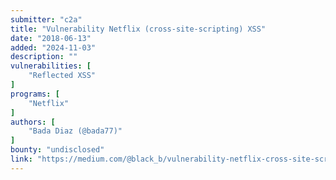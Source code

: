```yaml
---
submitter: "c2a"
title: "Vulnerability Netflix (cross-site-scripting) XSS"
date: "2018-06-13"
added: "2024-11-03"
description: ""
vulnerabilities: [
    "Reflected XSS"
]
programs: [
    "Netflix"
]
authors: [
    "Bada Diaz (@bada77)"
]
bounty: "undisclosed"
link: "https://medium.com/@black_b/vulnerability-netflix-cross-site-scripting-xss-d44010142e2c"
---
```




